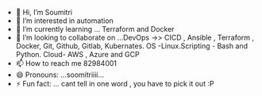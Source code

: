 - 👋 Hi, I’m Soumitri
- 👀 I’m interested in automation 
- 🌱 I’m currently learning ... Terraform and Docker
- 💞️ I’m looking to collaborate on ...DevOps ->> CICD , Ansible , Terraform , Docker, Git, Github, Gitlab, Kubernates. OS -Linux.Scripting - Bash and Python. Cloud- AWS , Azure and GCP 
- 📫 How to reach me 82984001
- 😄 Pronouns: ...soomitriiii...
- ⚡ Fun fact: ... cant tell in one word , you have to pick it out :P 

<!---
Soumitri2020/Soumitri2020 is a ✨ special ✨ repository because its `README.md` (this file) appears on your GitHub profile.
You can click the Preview link to take a look at your changes.
--->

